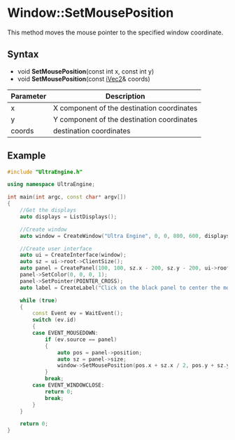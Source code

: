 # Window::SetMousePosition

This method moves the mouse pointer to the specified window coordinate.

## Syntax

- void **SetMousePosition**(const int x, const int y)
- void **SetMousePosition**(const [iVec2](iVec2.md)& coords)

| Parameter | Description |
|---|---|
| x | X component of the destination coordinates |
| y | Y component of the destination coordinates |
| coords | destination coordinates |

## Example

```c++
#include "UltraEngine.h"

using namespace UltraEngine;

int main(int argc, const char* argv[])
{
    //Get the displays
    auto displays = ListDisplays();

    //Create window
    auto window = CreateWindow("Ultra Engine", 0, 0, 800, 600, displays[0]);

    //Create user interface
    auto ui = CreateInterface(window);
    auto sz = ui->root->ClientSize();
    auto panel = CreatePanel(100, 100, sz.x - 200, sz.y - 200, ui->root);
    panel->SetColor(0, 0, 0, 1);
    panel->SetPointer(POINTER_CROSS);
    auto label = CreateLabel("Click on the black panel to center the mouse",0,43,sz.x,30,ui->root,LABEL_CENTER);

    while (true)
    {
        const Event ev = WaitEvent();
        switch (ev.id)
        {
        case EVENT_MOUSEDOWN:
            if (ev.source == panel)
            {
                auto pos = panel->position;
                auto sz = panel->size;
                window->SetMousePosition(pos.x + sz.x / 2, pos.y + sz.y / 2);
            }
            break;
        case EVENT_WINDOWCLOSE:
            return 0;
            break;
        }
    }

    return 0;
}
```
